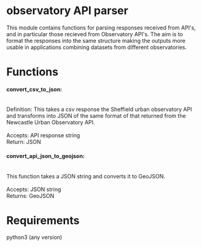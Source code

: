 # observatory API parser

This module contains functions for parsing responses received from API's, and in particular those recieved from Observatory API's. The aim is to format the responses into the same structure making the outputs more usable in applications combining datasets from different observatories.

# Functions
#### convert_csv_to_json:
   <br/>Definition: This takes a csv response the Sheffield urban observatory API and transforms into JSON of the same format of that returned from the Newcastle Urban Observatory API.
   <br/>
   <br/>Accepts: API response string
   <br/>Return: JSON
  
#### convert_api_json_to_geojson:
   <br/>This function takes a JSON string and converts it to GeoJSON.
   <br/>
   <br/>Accepts: JSON string
   <br/>Returns: GeoJSON
   
# Requirements
python3 (any version)
    
